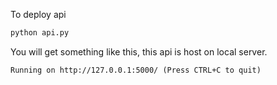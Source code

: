 To deploy api

```python
python api.py
```

You will get something like this, this api is host on local server.

```
Running on http://127.0.0.1:5000/ (Press CTRL+C to quit)
```

